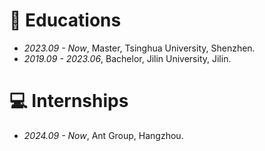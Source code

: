 
# 📖 Educations
- *2023.09 - Now*, Master, Tsinghua University, Shenzhen.
- *2019.09 - 2023.06*, Bachelor, Jilin University, Jilin.

# 💻 Internships
- *2024.09 - Now*, Ant Group, Hangzhou.
